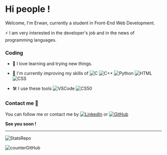 # Hi people !
Welcome, I'm Erwan, currently a student in Front-End Web Development.

:zap: I am very interested in the developer's job and in the news of programming languages.

### Coding
- 👀 I love learning and trying new things.

- 🧠 I'm currently improving my skills of
![C](https://img.shields.io/badge/-blue?style=flat&logo=C&logoColor=white)
![C++](https://img.shields.io/badge/-C++-blue?style=flat)
![Python](https://img.shields.io/badge/-Python-yellow?style=flat&logo=Python&logoColor=blue)
![HTML](https://img.shields.io/badge/-HTML5-orange?style=flat&logo=HTML5&logoColor=white)
![CSS](https://img.shields.io/badge/-CSS3-blue?style=flat&logo=CSS3&logoColor=white)

- :hammer_and_wrench: I use these tools
![VSCode](https://img.shields.io/badge/-Visual&nbsp;Studio&nbsp;Code-white?style=flat&logo=Visual+Studio+Code&logoColor=blue)
![CS50](https://img.shields.io/badge/-CS50-yellow?style=flat)

### Contact me :love_letter:
You can follow me or contact me by 
[![LinkedIn](https://img.shields.io/badge/-LinkedIn-blue?style=flat&logo=Linkedin&logoColor=white&link=https://www.linkedin.com/in/ebrevault/)](https://www.linkedin.com/in/ebrevault/)
or
[![GitHub](https://img.shields.io/badge/-GitHub-black?style=flat&logo=GitHub&logoColor=white&link=https://github.com/erwanbrev/)](https://github.com/erwanbrev/)


**See you soon !**

---
![StatsRepo](https://github-readme-stats.vercel.app/api/top-langs/?username=erwanbrev&theme=blue-green)

![counterGitHub](https://img.shields.io/github/followers/erwanbrev?style=social)
